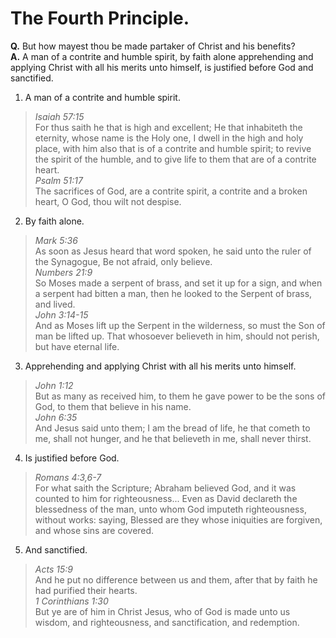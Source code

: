 # The Fourth Principle.

**Q.** But how mayest thou be made partaker of Christ and his benefits?  
**A.** A man of a contrite and humble spirit, by faith alone apprehending and applying Christ with all his merits unto himself, is justified before God and sanctified.

1. A man of a contrite and humble spirit.
  > *Isaiah 57:15*  
  > For thus saith he that is high and excellent; He that inhabiteth the eternity, whose name is the Holy one, I dwell in the high and holy place, with him also that is of a contrite and humble spirit; to revive the spirit of the humble, and to give life to them that are of a contrite heart.  
  > *Psalm 51:17*  
  > The sacrifices of God, are a contrite spirit, a contrite and a broken heart, O God, thou wilt not despise.
2. By faith alone.
  > *Mark 5:36*  
  > As soon as Jesus heard that word spoken, he said unto the ruler of the Synagogue, Be not afraid, only believe.  
  > *Numbers 21:9*  
  > So Moses made a serpent of brass, and set it up for a sign, and when a serpent had bitten a man, then he looked to the Serpent of brass, and lived.  
  > *John 3:14-15*  
  > And as Moses lift up the Serpent in the wilderness, so must the Son of man be lifted up. That whosoever believeth in him, should not perish, but have eternal life.
3. Apprehending and applying Christ with all his merits unto himself.
  > *John 1:12*  
  > But as many as received him, to them he gave power to be the sons of God, to them that believe in his name.  
  > *John 6:35*  
  > And Jesus said unto them; I am the bread of life, he that cometh to me, shall not hunger, and he that believeth in me, shall never thirst.
4. Is justified before God.
  > *Romans 4:3,6-7*  
  > For what saith the Scripture; Abraham believed God, and it was counted to him for righteousness... Even as David declareth the blessedness of the man, unto whom God imputeth righteousness, without works: saying, Blessed are they whose iniquities are forgiven, and whose sins are covered.
5. And sanctified.
  > *Acts 15:9*  
  > And he put no difference between us and them, after that by faith he had purified their hearts.  
  > *1 Corinthians 1:30*  
  > But ye are of him in Christ Jesus, who of God is made unto us wisdom, and righteousness, and sanctification, and redemption.

